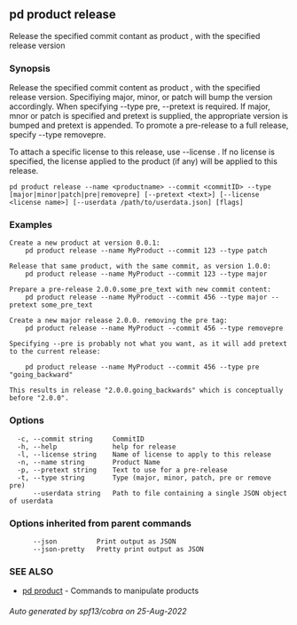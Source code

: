 ## pd product release

Release the specified commit contant as product <productname>, with the specified release version

### Synopsis

Release the specified commit content as product <productname>, with the
specified release version. Specifiying major, minor, or patch will bump the
version accordingly. When specifying --type pre, --pretext is required. If
major, mnor or patch is specified and pretext is supplied, the appropriate
version is bumped and pretext is appended. To promote a pre-release to a full
release, specify --type removepre.

To attach a specific license to this release, use --license <license name>.
If no license is specified, the license applied to the product (if any) will be
applied to this release.

```
pd product release --name <productname> --commit <commitID> --type [major|minor|patch|pre|removepre] [--pretext <text>] [--license <license name>] [--userdata /path/to/userdata.json] [flags]
```

### Examples

```
Create a new product at version 0.0.1:
	pd product release --name MyProduct --commit 123 --type patch

Release that same product, with the same commit, as version 1.0.0:
	pd product release --name MyProduct --commit 123 --type major

Prepare a pre-release 2.0.0.some_pre_text with new commit content:
	pd product release --name MyProduct --commit 456 --type major --pretext some_pre_text

Create a new major release 2.0.0. removing the pre tag:
	pd product release --name MyProduct --commit 456 --type removepre

Specifying --pre is probably not what you want, as it will add pretext to the current release:

	pd product release --name MyProduct --commit 456 --type pre "going_backward"

This results in release "2.0.0.going_backwards" which is conceptually before "2.0.0".

```

### Options

```
  -c, --commit string     CommitID
  -h, --help              help for release
  -l, --license string    Name of license to apply to this release
  -n, --name string       Product Name
  -p, --pretext string    Text to use for a pre-release
  -t, --type string       Type (major, minor, patch, pre or remove pre)
      --userdata string   Path to file containing a single JSON object of userdata
```

### Options inherited from parent commands

```
      --json          Print output as JSON
      --json-pretty   Pretty print output as JSON
```

### SEE ALSO

* [pd product](/docs/commands/pd_product.html)	 - Commands to manipulate products

###### Auto generated by spf13/cobra on 25-Aug-2022

